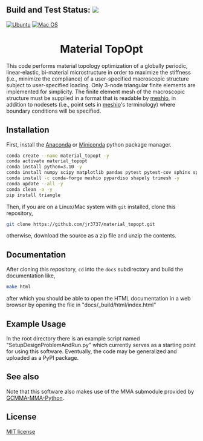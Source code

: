 ## Build and Test Status: ![](https://github.com/jr3737/material_topopt/actions/workflows/test.yml/badge.svg)
[![Ubuntu](https://img.shields.io/badge/Ubuntu-E95420?logo=ubuntu\&logoColor=white)](https://docs.github.com/en/actions/reference/workflow-syntax-for-github-actions#jobsjob_idruns-on)
[![Mac OS](https://img.shields.io/badge/mac%20os-000000?logo=macos\&logoColor=F0F0F0)](https://docs.github.com/en/actions/reference/workflow-syntax-for-github-actions#jobsjob_idruns-on)
<h1 align='center'>Material TopOpt</h1>

This code performs material topology optimization of a globally periodic, linear-elastic, bi-material microstructure in order to maximize the stiffness (i.e., minimize the compliance) of a user-specified macroscopic structure subject to user-specified loading. Only 3-node triangular finite elements are implemented for simplicity. The finite element mesh of the macroscopic structure must be supplied in a format that is readable by [meshio](https://github.com/nschloe/meshio), in addition to nodesets (i.e., point sets in [meshio](https://github.com/nschloe/meshio)'s terminology) where boundary conditions will be specified.

## Installation
First, install the [Anaconda](https://www.anaconda.com/products/distribution) or [Miniconda](https://docs.conda.io/en/latest/miniconda.html#latest-miniconda-installer-links) python package manager.
```bash
conda create --name material_topopt -y
conda activate material_topopt
conda install python=3.10 -y
conda install numpy scipy matplotlib pandas pytest pytest-cov sphinx spyder -y
conda install -c conda-forge meshio pypardiso shapely trimesh -y
conda update --all -y
conda clean -a -y
pip install triangle
```

Then, if you are on a Linux/Mac system with `git` installed, clone this repository,
```bash
git clone https://github.com/jr3737/material_topopt.git
```
otherwise, download the source as a zip file and unzip the contents.

## Documentation
After cloning this repository, `cd` into the `docs` subdirectory and build the documentation like,
```bash
make html
```
after which you should be able to open the HTML documentation in a web browser by opening the file in "docs/_build/html/index.html"

## Example Usage
In the root directory there is an example script named "SetupDesignProblemAndRun.py" which currently serves as a starting point for using this software. Eventually, the code may be generalized and uploaded as a PyPI package.

## See also
Note that this software also makes use of the MMA submodule provided by [GCMMA-MMA-Python](https://github.com/arjendeetman/GCMMA-MMA-Python).

## License
[MIT license](LICENSE)
